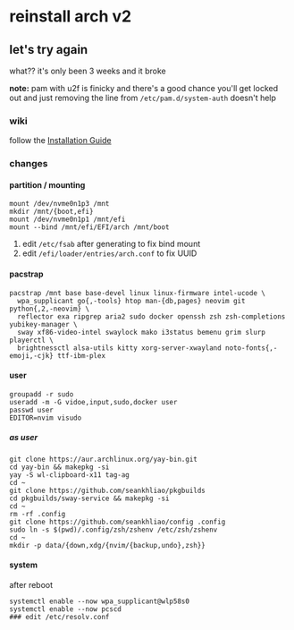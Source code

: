 # reinstall arch v2

## let's try again

what??
it's only been 3 weeks
and it broke

**note:**
pam with u2f is finicky
and there's a good chance you'll get locked out
and just removing the line from `/etc/pam.d/system-auth` doesn't help

### wiki

follow the [Installation Guide](https://wiki.archlinux.org/index.php/Installation_guide)

### changes

#### partition / mounting

```
mount /dev/nvme0n1p3 /mnt
mkdir /mnt/{boot,efi}
mount /dev/nvme0n1p1 /mnt/efi
mount --bind /mnt/efi/EFI/arch /mnt/boot
```

1. edit `/etc/fsab` after generating to fix bind mount
2. edit `/efi/loader/entries/arch.conf` to fix UUID

#### pacstrap

```
pacstrap /mnt base base-devel linux linux-firmware intel-ucode \
  wpa_supplicant go{,-tools} htop man-{db,pages} neovim git python{,2,-neovim} \
  reflector exa ripgrep aria2 sudo docker openssh zsh zsh-completions yubikey-manager \
  sway xf86-video-intel swaylock mako i3status bemenu grim slurp playerctl \
  brightnessctl alsa-utils kitty xorg-server-xwayland noto-fonts{,-emoji,-cjk} ttf-ibm-plex
```

#### user
```
groupadd -r sudo
useradd -m -G vidoe,input,sudo,docker user
passwd user
EDITOR=nvim visudo
```

##### as user
```
git clone https://aur.archlinux.org/yay-bin.git
cd yay-bin && makepkg -si
yay -S wl-clipboard-x11 tag-ag
cd ~
git clone https://github.com/seankhliao/pkgbuilds
cd pkgbuilds/sway-service && makepkg -si
cd ~
rm -rf .config 
git clone https://github.com/seankhliao/config .config
sudo ln -s $(pwd)/.config/zsh/zshenv /etc/zsh/zshenv
cd ~
mkdir -p data/{down,xdg/{nvim/{backup,undo},zsh}}
```

#### system
after reboot
```
systemctl enable --now wpa_supplicant@wlp58s0
systemctl enable --now pcscd
### edit /etc/resolv.conf
```